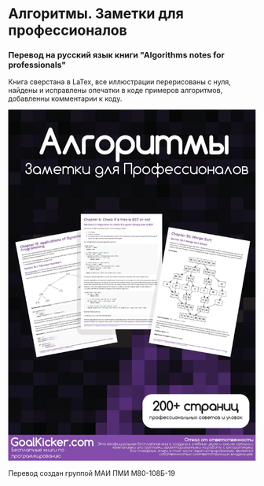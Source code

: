 # Алгоритмы. Заметки для профессионалов

### Перевод на русский язык книги "Аlgorithms notes for professionals"

Книга сверстана в LaTex, все иллюстрации перерисованы с нуля, найдены и исправлены опечатки в коде
примеров алгоритмов, добавленны комментарии к коду.

![Обложка](https://github.com/gametwix/Algorithms-Book/raw/master/cover.jpg)

Перевод создан группой МАИ ПМИ М80-108Б-19
